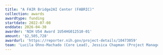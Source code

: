```yaml
---
title: "A FAIR Bridge2AI Center (FABRIC)"
collection: awards
awardtype: funding
startdate: 2022-07-08
enddate: 2026-04-30
awarder: 'NIH U54 Award 1U54HG012510-01'
amount: '$2,505,728'
awardurl: 'https://reporter.nih.gov/project-details/10473059'
team: 'Lucila Ohno-Machado (Core Lead), Jessica Chapman (Project Manager), Natalie Gonzalez (Project Coordinator), Cinnamon Bloss (co-I), Tsung-Ting Kuo (co-I), <b>Niema Moshiri</b> (co-I), Jingbo Shang (co-I), Hua Xu (co-I), Pritham Ram (Coordinator)'
---
```

